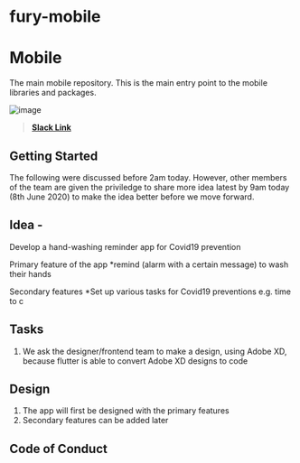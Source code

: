 # fury-mobile
# Mobile

The main mobile repository. This is the main entry point to the mobile libraries and packages.

![image](https://user-images.githubusercontent.com/17856665/83970785-80c03c00-a8cf-11ea-9e97-f8edfb3fcfab.png)

> [**Slack Link**](https://hngi7.slack.com/archives/C013K32KMRQ/p1591537761438900)

## Getting Started

The following were discussed before 2am today. However, other members of the team are given the priviledge to share more idea latest by 9am today (8th June 2020) to make the idea better before we move forward.


## Idea - 

Develop a hand-washing reminder app for Covid19 prevention

Primary feature of the app
  *remind (alarm with a certain message) to wash their hands

Secondary features
  *Set up various tasks for Covid19 preventions e.g. time to c



## Tasks
1. We ask the designer/frontend team to make a design, using Adobe XD, because flutter is able to convert Adobe XD designs to code

## Design
1. The app will first be designed with the primary features
2. Secondary features can be added later


## Code of Conduct

